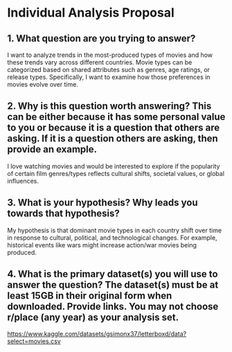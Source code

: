 # Individual Analysis Proposal

## 1. What question are you trying to answer?

I want to analyze trends in the most-produced types of movies and how these trends vary across different countries. Movie types can be categorized based on shared attributes such as genres, age ratings, or release types. Specifically, I want to examine how those preferences in movies evolve over time.

## 2. Why is this question worth answering? This can be either because it has some personal value to you or because it is a question that others are asking. If it is a question others are asking, then provide an example.

I love watching movies and would be interested to explore if the popularity of certain film genres/types reflects cultural shifts, societal values, or global influences.

## 3. What is your hypothesis? Why leads you towards that hypothesis?

My hypothesis is that dominant movie types in each country shift over time in response to cultural, political, and technological changes. For example, historical events like wars might increase action/war movies being produced.

## 4. What is the primary dataset(s) you will use to answer the question? The dataset(s) must be at least 15GB in their original form when downloaded. Provide links. You may not choose r/place (any year) as your analysis set.

https://www.kaggle.com/datasets/gsimonx37/letterboxd/data?select=movies.csv
